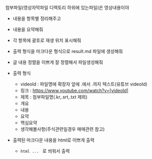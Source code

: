 첨부파일(영상자막파일 디렉토리 하위에 있는파일)은 영상내용이야
 - 내용을 항목별 정리해주고
 - 내용을 요약해줘
 - 각 항목에 괄호로 재생 위치 표시해줘
 - 출력 형식을 마크다운 형식으로 result.md 파일에 생성해줘
 - 글 내용 정렬을 이쁘게 잘 정렬해서 파일생성해줘

 - 출력 형식
    - videoId : 파일명에 확장자 앞에 .에서 .까지 텍스트(유튜브 videoId)
    - 링크 : https://www.youtube.com/watch?v=[videoId]
    - 제목 : 첨부파일명(.kr,.srt,.txt 제외)
    - 개요
    - 내용
    - 요약
    - 핵심요약
    - 생각해볼사항(주식관련일경우 매매관련 참고)

  - 출력된 마크다운 내용을 html로 이쁘게 출력
    -  ```html ... ``` 로 씌워서 출력
